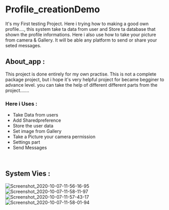 # Profile_creationDemo
It's my First testing Project. Here i trying how to making a good own profile...., this system take ta data from user and Store ta database that shown the profile informations. Here i also use how to take your picture from camera &amp; Gallery. It will be able any platform to send or share your seted messages.

## About_app :
This project is done entirely for my own practise. This is not a complete package project, but i hope it's very helpful project for became begginer to advance level.  you can take the help of different different parts from the project.......

### Here i Uses :

- Take Data from users
- Add Sharedpreference
- Store the user data
- Set image from Gallery
- Take a Picture your camera permission
- Settings part
- Send Messages
<br/>

## System Vies :
![Screenshot_2020-10-07-11-56-16-95](https://user-images.githubusercontent.com/59596434/95296383-8425fd00-089a-11eb-9e67-b73396b47c43.png)
![Screenshot_2020-10-07-11-58-11-97](https://user-images.githubusercontent.com/59596434/95296402-8be5a180-089a-11eb-8ae2-51499dc7aa9c.png)
![Screenshot_2020-10-07-11-57-43-17](https://user-images.githubusercontent.com/59596434/95296408-8daf6500-089a-11eb-8a13-9bca6dcb6745.png)
![Screenshot_2020-10-07-11-58-01-94](https://user-images.githubusercontent.com/59596434/95296410-8daf6500-089a-11eb-8e8b-c441a1380053.png)
